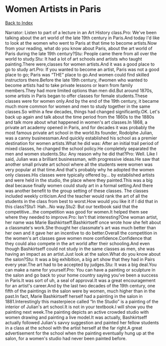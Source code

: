 # Women Artists in Paris
[Back to Index](https://github.com/windows10010/tpoExtractor/blob/master/README.md)

Narrator: Listen to part of a lecture in an Art History class.Pro: We've been talking about the art world of the late 19th century in Paris.And today I'd like to look at the women who went to Paris at that time to become artists.Now from your reading, what do you know about Paris, about the art world of Paris during the late 19th century?Stu: People came there from all over the world to study.Stu: It had a lot of art schools and artists who taught painting.There were,classes for women artists.And it was a good place to go to study art.Pro: If you wanted to become an artist, Paris was not a good place to go; Paris was “THE” place to go.And women could find skilled instructors there.Before the late 19th century, ifwomen who wanted to become artists had to take private lessons or learn from family members.They had more limited options than men did.But around 1870s, some artists in Paris began to offer classes for female students.These classes were for women only.And by the end of the 19th century, it became much more common for women and men to study together in the same classes.So within a few decades, things had changed significantly.OK. Let's back up again and talk about the time period from the 1860s to the 1880s and talk more about what happened in women's art classes.In 1868, a private art academy opened in Paris, and for decades it was probably the most famous private art school in the world.Its founder, Rodolphe Julian, was a canny businessman.And quickly established his school as a premier destination for women artists.What he did was: After an initial trail period of mixed classes, he changed the school policy.He completely separated the men and women students.Stu: Any reason why he did that?Pro: Well. Like I said, Julian was a brilliant businessman, with progressive ideas.He saw that another small private art school where all the students were women was very popular at that time.And that's probably why he adopted the women only classes.His classes were typically offered by... by established artists and were held in the studio, the place where they painted.This was a big deal because finally women could study art in a formal setting.And there was another benefit to the group setting of these classes. The classes included weekly criticism.And the teacher would rank the art of all the students in the class from best to worst.How would you like it if I did that in this class?Stu1: Hah...No way.Stu2: But our textbook said that the competitive...the competition was good for women.It helped them see where they needed to improve.Pro: Isn't that interesting?One woman artist, her name was Marie Bashkirtseff.Bashkirtseff once wrote how she felt about a classmate's work.She thought her classmate's art was much better than her own and it gave her an incentive to do better.Overall the competition in the women's art classes gave women more confidence.Confidence that they could also compete in the art world after their schooling.And even though Bashkirtseff could not study in the same classes as men, she was having an impact as an artist.Just look at the salon.What do you know about the salon?Stu: It was a big exhibition, a big art show that they had in Pairs every year.The art had to be accepted by judges.Stu: It was a big deal.You can make a name for yourself.Pro: You can have a painting or sculpture in the salon and go back to your home country saying you've been a success in Paris.It was sort of uh, a seal of approval.It was a great encouragement for an artist's career.And by the last two decades of the 19th century, one fifth of the paintings in the salon were by women, much higher than in the past.In fact, Marie Bashkirtseff herself had a painting in the salon in 1881.Interestingly this masterpiece called “In the Studio” is a painting of the interior of Julian's art school.It is not in your textbook.I will show you the painting next week.The painting depicts an active crowded studio with women drawing and painting a live model.It was actually, Bashkirtseff actually followed Julian's savvy suggestion and painted her fellow students in a class at the school with the artist herself at the far right.A great advertisement for the school when the painting eventually hung up at the salon, for a women's studio had never been painted before.
 